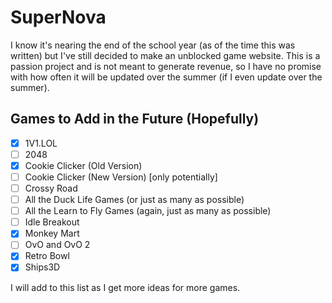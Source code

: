 # SuperNova
I know it's nearing the end of the school year (as of the time this was written) but I've still decided to make an unblocked game website. This is a passion project and is not meant to generate revenue, so I have no promise with how often it will be updated over the summer (if I even update over the summer).

## Games to Add in the Future (Hopefully)
- [x] 1V1.LOL
- [ ] 2048
- [x] Cookie Clicker (Old Version)
- [ ] Cookie Clicker (New Version) [only potentially]
- [ ] Crossy Road
- [ ] All the Duck Life Games (or just as many as possible)
- [ ] All the Learn to Fly Games (again, just as many as possible)
- [ ] Idle Breakout
- [x] Monkey Mart
- [ ] OvO and OvO 2
- [x] Retro Bowl
- [x] Ships3D

I will add to this list as I get more ideas for more games.
